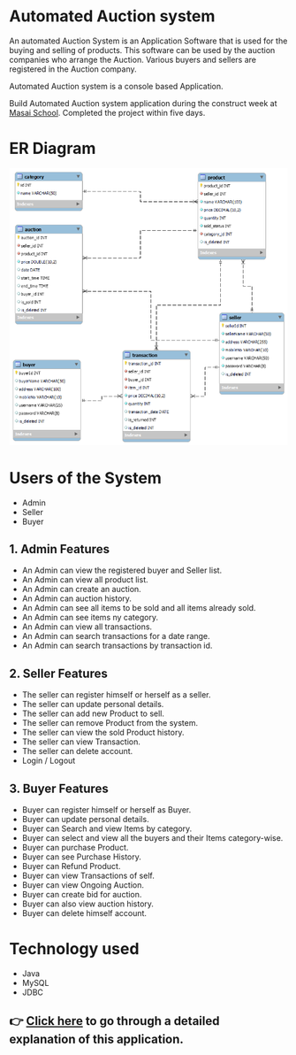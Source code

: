 # Automated Auction system


An automated Auction System is an Application Software that is used for the buying and
selling of products. This software can be used by the auction companies who arrange
the Auction. Various buyers and sellers are registered in the Auction company.

Automated Auction system is a console based Application.

Build Automated Auction system application during the construct week at [Masai School](https://masaischool.com/). Completed the project within five days.


# ER Diagram

<p style="text-align:center"><img src="SB101_mysql.png"></p>


# Users of the System

- Admin
- Seller
- Buyer

## 1. Admin Features

- An Admin can view the registered buyer and Seller list.
- An Admin can view all product list.
- An Admin can create an auction.
- An Admin can auction history.
- An Admin can see all items to be sold and all items already sold.
- An Admin can see items ny category.
- An Admin can view all transactions.
- An Admin can search transactions for a date range.
- An Admin can search transactions by transaction id.

## 2. Seller Features

- The seller can register himself or herself as a seller.
- The seller can update personal details.
- The seller can add new Product to sell.
- The seller can remove Product from the system.
- The seller can view the sold Product history.
- The seller can view Transaction.
- The seller can delete account.
- Login / Logout

## 3. Buyer Features

- Buyer can register himself or herself as Buyer.
- Buyer can update personal details.
- Buyer can Search and view Items by category.
- Buyer can select and view all the buyers and their Items category-wise.
- Buyer can purchase Product.
- Buyer can see Purchase History.
- Buyer can Refund Product.
- Buyer can view Transactions of self.
- Buyer can view Ongoing Auction.
- Buyer can create bid for auction.
- Buyer can also view auction history.
- Buyer can delete himself account.

# Technology used 

- Java 
- MySQL
- JDBC


## 👉 [Click here](https://drive.google.com/file/d/1fOWauFL-Lz-lg_2zFfmf4uI4fONW_EAL/view?usp=share_link) to go through a detailed explanation of this application.
